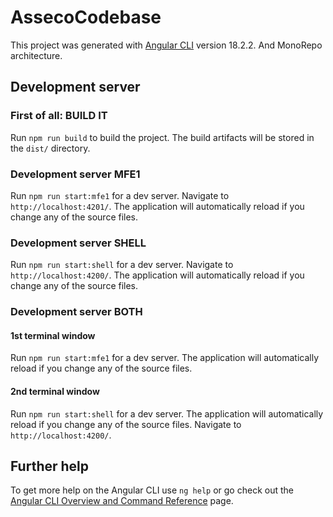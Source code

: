 # AssecoCodebase

This project was generated with [Angular CLI](https://github.com/angular/angular-cli) version 18.2.2. And MonoRepo architecture.

## Development server
### First of all: BUILD IT
Run `npm run build` to build the project. The build artifacts will be stored in the `dist/` directory.

### Development server MFE1
Run `npm run start:mfe1` for a dev server. Navigate to `http://localhost:4201/`. The application will automatically reload if you change any of the source files.

### Development server SHELL
Run `npm run start:shell` for a dev server. Navigate to `http://localhost:4200/`. The application will automatically reload if you change any of the source files.

### Development server BOTH
#### 1st terminal window
Run `npm run start:mfe1` for a dev server. The application will automatically reload if you change any of the source files.
#### 2nd terminal window
Run `npm run start:shell` for a dev server. The application will automatically reload if you change any of the source files.
Navigate to `http://localhost:4200/`.

## Further help
To get more help on the Angular CLI use `ng help` or go check out the [Angular CLI Overview and Command Reference](https://angular.dev/tools/cli) page.
